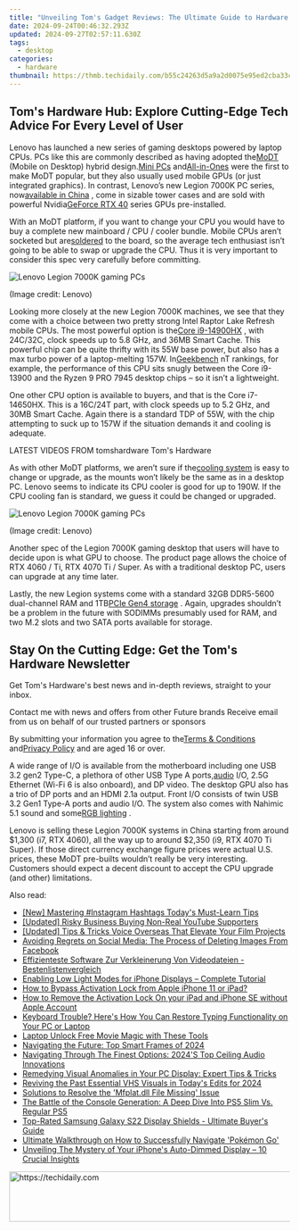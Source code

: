 ```yaml
---
title: "Unveiling Tom's Gadget Reviews: The Ultimate Guide to Hardware Innovations"
date: 2024-09-24T00:46:32.293Z
updated: 2024-09-27T02:57:11.630Z
tags:
  - desktop
categories:
  - hardware
thumbnail: https://thmb.techidaily.com/b55c24263d5a9a2d0075e95ed2cba33cc134d0a45b0aad772e33e1d818e77a97.jpg
---
```


## Tom's Hardware Hub: Explore Cutting-Edge Tech Advice For Every Level of User

Lenovo has launched a new series of gaming desktops powered by laptop CPUs. PCs like this are commonly described as having adopted the[MoDT](https://www.tomshardware.com/news/intel-raptor-lake-mobile-chips-get-soldered-to-micro-atx-motherboards) (Mobile on Desktop) hybrid design.[Mini PCs](https://www.tomshardware.com/desktops/mini-pcs/minisforum-atomman-g7-pt-touted-as-worlds-first-amd-advantage-mini-pc-packs-an-amd-r9-7945hx-and-rx-7600m-xt) and[All-in-Ones](https://www.tomshardware.com/tag/all-in-one-pcs) were the first to make MoDT popular, but they also usually used mobile GPUs (or just integrated graphics). In contrast, Lenovo’s new Legion 7000K PC series, now[available in China](https://shop-links.co/link/?exclusive=1&publisher_slug=itechdaily19598&url=https%3A%2F%2Fitem.lenovo.com.cn%2Fproduct%2F1037096.html) , come in sizable tower cases and are sold with powerful Nvidia[GeForce RTX 40](https://www.tomshardware.com/features/nvidia-ada-lovelace-and-geforce-rtx-40-series-everything-we-know) series GPUs pre-installed.

 With an MoDT platform, if you want to change your CPU you would have to buy a complete new mainboard / CPU / cooler bundle. Mobile CPUs aren’t socketed but are[soldered](https://www.tomshardware.com/best-picks/best-soldering-irons) to the board, so the average tech enthusiast isn’t going to be able to swap or upgrade the CPU. Thus it is very important to consider this spec very carefully before committing.

![Lenovo Legion 7000K gaming PCs](https://cdn.mos.cms.futurecdn.net/KiWmBjf3WBxdHs7uNFYu2U-320-80.jpg)

 (Image credit: Lenovo)

 Looking more closely at the new Legion 7000K machines, we see that they come with a choice between two pretty strong Intel Raptor Lake Refresh mobile CPUs. The most powerful option is the[Core i9-14900HX](https://www.tomshardware.com/pc-components/cpus/intel-unleashes-14th-gen-raptor-lake-refresh-hx-series-laptops-cpus-refreshed-chips-with-up-to-24-cores-58-ghz-boost-clock-and-192gb-ddr5-support) , with 24C/32C, clock speeds up to 5.8 GHz, and 36MB Smart Cache. This powerful chip can be quite thrifty with its 55W base power, but also has a max turbo power of a laptop-melting 157W. In[Geekbench](https://browser.geekbench.com/processor-benchmarks) nT rankings, for example, the performance of this CPU sits snugly between the Core i9-13900 and the Ryzen 9 PRO 7945 desktop chips – so it isn’t a lightweight.

 One other CPU option is available to buyers, and that is the Core i7-14650HX. This is a 16C/24T part, with clock speeds up to 5.2 GHz, and 30MB Smart Cache. Again there is a standard TDP of 55W, with the chip attempting to suck up to 157W if the situation demands it and cooling is adequate.

 LATEST VIDEOS FROM tomshardware Tom's Hardware

 As with other MoDT platforms, we aren’t sure if the[cooling system](https://www.tomshardware.com/reviews/best-cpu-coolers,4181.html) is easy to change or upgrade, as the mounts won’t likely be the same as in a desktop PC. Lenovo seems to indicate its CPU cooler is good for up to 190W. If the CPU cooling fan is standard, we guess it could be changed or upgraded.

![Lenovo Legion 7000K gaming PCs](https://cdn.mos.cms.futurecdn.net/KHmtZBvJU6LcChAReYSDBU-320-80.jpg)

 (Image credit: Lenovo)

 Another spec of the Legion 7000K gaming desktop that users will have to decide upon is what GPU to choose. The product page allows the choice of RTX 4060 / Ti, RTX 4070 Ti / Super. As with a traditional desktop PC, users can upgrade at any time later.

 Lastly, the new Legion systems come with a standard 32GB DDR5-5600 dual-channel RAM and 1TB[PCIe Gen4 storage](https://www.tomshardware.com/reviews/best-ssds,3891.html) . Again, upgrades shouldn’t be a problem in the future with SODIMMs presumably used for RAM, and two M.2 slots and two SATA ports available for storage.

## Stay On the Cutting Edge: Get the Tom's Hardware Newsletter

 Get Tom's Hardware's best news and in-depth reviews, straight to your inbox.

 Contact me with news and offers from other Future brands  Receive email from us on behalf of our trusted partners or sponsors

 By submitting your information you agree to the[Terms & Conditions](https://futureplc.com/terms-conditions/) and[Privacy Policy](https://futureplc.com/privacy-policy/) and are aged 16 or over.

 A wide range of I/O is available from the motherboard including one USB 3.2 gen2 Type-C, a plethora of other USB Type A ports,[audio](https://www.tomshardware.com/tag/audio) I/O, 2.5G Ethernet (Wi-Fi 6 is also onboard), and DP video. The desktop GPU also has a trio of DP ports and an HDMI 2.1a output. Front I/O consists of twin USB 3.2 Gen1 Type-A ports and audio I/O. The system also comes with Nahimic 5.1 sound and some[RGB lighting](https://www.tomshardware.com/news/windows-11-rgb-controls-native) .

 Lenovo is selling these Legion 7000K systems in China starting from around $1,300 (i7, RTX 4060), all the way up to around $2,350 (i9, RTX 4070 Ti Super). If those direct currency exchange figure prices were actual U.S. prices, these MoDT pre-builts wouldn’t really be very interesting. Customers should expect a decent discount to accept the CPU upgrade (and other) limitations.

<ins class="adsbygoogle"
     style="display:block"
     data-ad-format="autorelaxed"
     data-ad-client="ca-pub-7571918770474297"
     data-ad-slot="1223367746"></ins>

<ins class="adsbygoogle"
     style="display:block"
     data-ad-client="ca-pub-7571918770474297"
     data-ad-slot="8358498916"
     data-ad-format="auto"
     data-full-width-responsive="true"></ins>

<span class="atpl-alsoreadstyle">Also read:</span>
<div><ul>
<li><a href="https://instagram-clips.techidaily.com/new-mastering-instagram-hashtags-todays-must-learn-tips/"><u>[New] Mastering #Instagram Hashtags Today's Must-Learn Tips</u></a></li>
<li><a href="https://facebook-video-share.techidaily.com/updated-risky-business-buying-non-real-youtube-supporters/"><u>[Updated] Risky Business Buying Non-Real YouTube Supporters</u></a></li>
<li><a href="https://video-screen-grab.techidaily.com/updated-tips-and-tricks-voice-overseas-that-elevate-your-film-projects/"><u>[Updated] Tips & Tricks Voice Overseas That Elevate Your Film Projects</u></a></li>
<li><a href="https://technical-tips.techidaily.com/avoiding-regrets-on-social-media-the-process-of-deleting-images-from-facebook/"><u>Avoiding Regrets on Social Media: The Process of Deleting Images From Facebook</u></a></li>
<li><a href="https://techtrends.techidaily.com/effizienteste-software-zur-verkleinerung-von-videodateien-bestenlistenvergleich/"><u>Effizienteste Software Zur Verkleinerung Von Videodateien - Bestenlistenvergleich</u></a></li>
<li><a href="https://technical-tips.techidaily.com/enabling-low-light-modes-for-iphone-displays-complete-tutorial/"><u>Enabling Low Light Modes for iPhone Displays – Complete Tutorial</u></a></li>
<li><a href="https://activate-lock.techidaily.com/how-to-bypass-activation-lock-from-apple-iphone-11-or-ipad-by-drfone-ios/"><u>How to Bypass Activation Lock from Apple iPhone 11 or iPad?</u></a></li>
<li><a href="https://activate-lock.techidaily.com/how-to-remove-the-activation-lock-on-your-ipad-and-iphone-se-without-apple-account-by-drfone-ios/"><u>How to Remove the Activation Lock On your iPad and iPhone SE without Apple Account</u></a></li>
<li><a href="https://technical-tips.techidaily.com/keyboard-trouble-heres-how-you-can-restore-typing-functionality-on-your-pc-or-laptop/"><u>Keyboard Trouble? Here's How You Can Restore Typing Functionality on Your PC or Laptop</u></a></li>
<li><a href="https://extra-resources.techidaily.com/laptop-unlock-free-movie-magic-with-these-tools/"><u>Laptop Unlock Free Movie Magic with These Tools</u></a></li>
<li><a href="https://technical-tips.techidaily.com/navigating-the-future-top-smart-frames-of-2024/"><u>Navigating the Future: Top Smart Frames of 2024</u></a></li>
<li><a href="https://technical-tips.techidaily.com/navigating-through-the-finest-options-2024s-top-ceiling-audio-innovations/"><u>Navigating Through The Finest Options: 2024'S Top Ceiling Audio Innovations</u></a></li>
<li><a href="https://technical-tips.techidaily.com/remedying-visual-anomalies-in-your-pc-display-expert-tips-and-tricks/"><u>Remedying Visual Anomalies in Your PC Display: Expert Tips & Tricks</u></a></li>
<li><a href="https://fox-blue.techidaily.com/reviving-the-past-essential-vhs-visuals-in-todays-edits-for-2024/"><u>Reviving the Past Essential VHS Visuals in Today's Edits for 2024</u></a></li>
<li><a href="https://technical-tips.techidaily.com/solutions-to-resolve-the-mfplatdll-file-missing-issue/"><u>Solutions to Resolve the 'Mfplat.dll File Missing' Issue</u></a></li>
<li><a href="https://technical-tips.techidaily.com/the-battle-of-the-console-generation-a-deep-dive-into-ps5-slim-vs-regular-ps5/"><u>The Battle of the Console Generation: A Deep Dive Into PS5 Slim Vs. Regular PS5</u></a></li>
<li><a href="https://buynow-info.techidaily.com/top-rated-samsung-galaxy-s22-display-shields-ultimate-buyers-guide/"><u>Top-Rated Samsung Galaxy S22 Display Shields - Ultimate Buyer's Guide</u></a></li>
<li><a href="https://technical-tips.techidaily.com/ultimate-walkthrough-on-how-to-successfully-navigate-pokemon-go/"><u>Ultimate Walkthrough on How to Successfully Navigate 'Pokémon Go'</u></a></li>
<li><a href="https://fox-that.techidaily.com/unveiling-the-mystery-of-your-iphones-auto-dimmed-display-10-crucial-insights/"><u>Unveiling The Mystery of Your iPhone's Auto-Dimmed Display – 10 Crucial Insights</u></a></li>
</ul></div>

<!-- affiliate ads begin -->
<a href="https://25home.pxf.io/c/5597632/2148650/16836" target="_top" id="2148650">
  <img src="//a.impactradius-go.com/display-ad/16836-2148650" border="0" alt="https://techidaily.com" width="728" height="90"/>
</a>
<img height="0" width="0" src="https://25home.pxf.io/i/5597632/2148650/16836" style="position:absolute;visibility:hidden;" border="0" />
<!-- affiliate ads end -->

